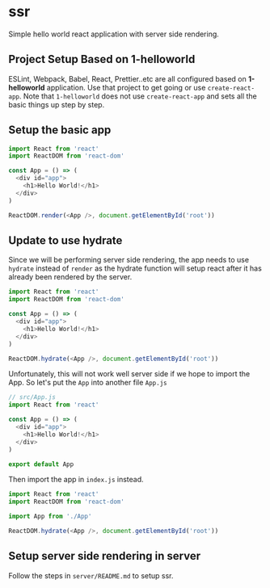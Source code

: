 # ssr

Simple hello world react application with server side rendering.

## Project Setup Based on 1-helloworld

ESLint, Webpack, Babel, React, Prettier..etc are all configured based on **1-helloworld** application. Use that project to get going or use `create-react-app`. Note that `1-helloworld` does not use `create-react-app` and sets all the basic things up step by step.

## Setup the basic app

```javascript
import React from 'react'
import ReactDOM from 'react-dom'

const App = () => (
  <div id="app">
    <h1>Hello World!</h1>
  </div>
)

ReactDOM.render(<App />, document.getElementById('root'))
```

## Update to use hydrate

Since we will be performing server side rendering, the app needs to use `hydrate` instead of `render` as the hydrate function will setup react after it has already been rendered by the server.

```javascript
import React from 'react'
import ReactDOM from 'react-dom'

const App = () => (
  <div id="app">
    <h1>Hello World!</h1>
  </div>
)

ReactDOM.hydrate(<App />, document.getElementById('root'))
```

Unfortunately, this will not work well server side if we hope to import the App. So let's put the `App` into another file `App.js`

```javascript
// src/App.js
import React from 'react'

const App = () => (
  <div id="app">
    <h1>Hello World!</h1>
  </div>
)

export default App
```

Then import the app in `index.js` instead.

```javascript
import React from 'react'
import ReactDOM from 'react-dom'

import App from './App'

ReactDOM.hydrate(<App />, document.getElementById('root'))
```

## Setup server side rendering in server

Follow the steps in `server/README.md` to setup ssr.
